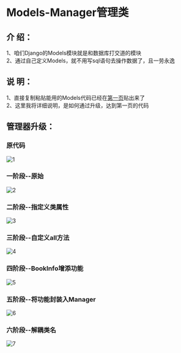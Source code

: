 Models-Manager管理类  
====

## 介  绍：  
1、咱们Django的Models模块就是和数据库打交道的模块  
2、通过自己定义Models，就不用写sql语句去操作数据了，且一劳永逸  

## 说  明：
1、直接复制粘贴能用的Models代码已经在[第一页](https://github.com/KissMyLady/Django/blob/master/Note/Models_deep_sty.md)贴出来了  
2、这里我将详细说明，是如何通过升级，达到第一页的代码  

## 管理器升级：
### 原代码  
![1](https://github.com/KissMyLady/Django/blob/master/Img/m-1.jpg)  

### 一阶段--原始  
![2](https://github.com/KissMyLady/Django/blob/master/Img/m-2.jpg)  

### 二阶段--指定义类属性   
![3](https://github.com/KissMyLady/Django/blob/master/Img/m-3.jpg)  

### 三阶段--自定义all方法    
![4](https://github.com/KissMyLady/Django/blob/master/Img/m-4.jpg)  

### 四阶段--BookInfo增添功能  
![5](https://github.com/KissMyLady/Django/blob/master/Img/m-5.jpg)

### 五阶段--将功能封装入Manager  
![6](https://github.com/KissMyLady/Django/blob/master/Img/m-6.jpg)  

### 六阶段--解耦类名  
![7](https://github.com/KissMyLady/Django/blob/master/Img/m-7.jpg)  



